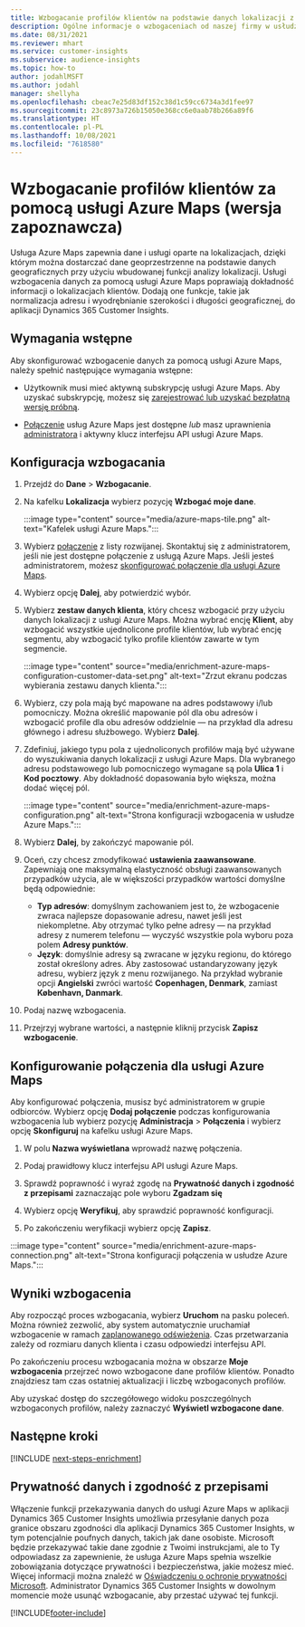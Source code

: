 ```yaml
---
title: Wzbogacanie profilów klientów na podstawie danych lokalizacji z usługi Azure Maps
description: Ogólne informacje o wzbogaceniach od naszej firmy w usłudze Azure Maps.
ms.date: 08/31/2021
ms.reviewer: mhart
ms.service: customer-insights
ms.subservice: audience-insights
ms.topic: how-to
author: jodahlMSFT
ms.author: jodahl
manager: shellyha
ms.openlocfilehash: cbeac7e25d83df152c38d1c59cc6734a3d1fee97
ms.sourcegitcommit: 23c8973a726b15050e368cc6e0aab78b266a89f6
ms.translationtype: HT
ms.contentlocale: pl-PL
ms.lasthandoff: 10/08/2021
ms.locfileid: "7618580"
---
```

# <a name="enrichment-of-customer-profiles-with-azure-maps-preview"></a>Wzbogacanie profilów klientów za pomocą usługi Azure Maps (wersja zapoznawcza)

Usługa Azure Maps zapewnia dane i usługi oparte na lokalizacjach, dzięki którym można dostarczać dane geoprzestrzenne na podstawie danych geograficznych przy użyciu wbudowanej funkcji analizy lokalizacji. Usługi wzbogacenia danych za pomocą usługi Azure Maps poprawiają dokładność informacji o lokalizacjach klientów. Dodają one funkcje, takie jak normalizacja adresu i wyodrębnianie szerokości i długości geograficznej, do aplikacji Dynamics 365 Customer Insights.

## <a name="prerequisites"></a>Wymagania wstępne

Aby skonfigurować wzbogacenie danych za pomocą usługi Azure Maps, należy spełnić następujące wymagania wstępne:

- Użytkownik musi mieć aktywną subskrypcję usługi Azure Maps. Aby uzyskać subskrypcję, możesz się [zarejestrować lub uzyskać bezpłatną wersję próbną](https://azure.microsoft.com/services/azure-maps/).

- [Połączenie](connections.md) usług Azure Maps jest dostępne *lub* masz uprawnienia [administratora](permissions.md#administrator) i aktywny klucz interfejsu API usługi Azure Maps.

## <a name="configure-the-enrichment"></a>Konfiguracja wzbogacania

1. Przejdź do **Dane** > **Wzbogacanie**. 

1. Na kafelku **Lokalizacja** wybierz pozycję **Wzbogać moje dane**.

   :::image type="content" source="media/azure-maps-tile.png" alt-text="Kafelek usługi Azure Maps.":::

1. Wybierz [połączenie](connections.md) z listy rozwijanej. Skontaktuj się z administratorem, jeśli nie jest dostępne połączenie z usługą Azure Maps. Jeśli jesteś administratorem, możesz [skonfigurować połączenie dla usługi Azure Maps](#configure-the-connection-for-azure-maps). 

1. Wybierz opcję **Dalej**, aby potwierdzić wybór.

1. Wybierz **zestaw danych klienta**, który chcesz wzbogacić przy użyciu danych lokalizacji z usługi Azure Maps. Można wybrać encję **Klient**, aby wzbogacić wszystkie ujednolicone profile klientów, lub wybrać encję segmentu, aby wzbogacić tylko profile klientów zawarte w tym segmencie.

    :::image type="content" source="media/enrichment-azure-maps-configuration-customer-data-set.png" alt-text="Zrzut ekranu podczas wybierania zestawu danych klienta.":::

1. Wybierz, czy pola mają być mapowane na adres podstawowy i/lub pomocniczy. Można określić mapowanie pól dla obu adresów i wzbogacić profile dla obu adresów oddzielnie &mdash; na przykład dla adresu głównego i adresu służbowego. Wybierz **Dalej**.

1. Zdefiniuj, jakiego typu pola z ujednoliconych profilów mają być używane do wyszukiwania danych lokalizacji z usługi Azure Maps. Dla wybranego adresu podstawowego lub pomocniczego wymagane są pola **Ulica 1** i **Kod pocztowy**. Aby dokładność dopasowania było większa, można dodać więcej pól.

   :::image type="content" source="media/enrichment-azure-maps-configuration.png" alt-text="Strona konfiguracji wzbogacenia w usłudze Azure Maps.":::

1. Wybierz **Dalej**, by zakończyć mapowanie pól.

1. Oceń, czy chcesz zmodyfikować **ustawienia zaawansowane**. Zapewniają one maksymalną elastyczność obsługi zaawansowanych przypadków użycia, ale w większości przypadków wartości domyślne będą odpowiednie:
   - **Typ adresów**: domyślnym zachowaniem jest to, że wzbogacenie zwraca najlepsze dopasowanie adresu, nawet jeśli jest niekompletne. Aby otrzymać tylko pełne adresy &mdash; na przykład adresy z numerem telefonu &mdash; wyczyść wszystkie pola wyboru poza polem **Adresy punktów**. 
   - **Język**: domyślnie adresy są zwracane w języku regionu, do którego został określony adres. Aby zastosować ustandaryzowany język adresu, wybierz język z menu rozwijanego. Na przykład wybranie opcji **Angielski** zwróci wartość **Copenhagen, Denmark**, zamiast **København, Danmark**.

1. Podaj nazwę wzbogacenia.

1. Przejrzyj wybrane wartości, a następnie kliknij przycisk **Zapisz wzbogacenie**.

## <a name="configure-the-connection-for-azure-maps"></a>Konfigurowanie połączenia dla usługi Azure Maps

Aby konfigurować połączenia, musisz być administratorem w grupie odbiorców. Wybierz opcję **Dodaj połączenie** podczas konfigurowania wzbogacenia lub wybierz pozycję **Administracja** > **Połączenia** i wybierz opcję **Skonfiguruj** na kafelku usługi Azure Maps.

1. W polu **Nazwa wyświetlana** wprowadź nazwę połączenia.

1. Podaj prawidłowy klucz interfejsu API usługi Azure Maps.

1. Sprawdź poprawność i wyraź zgodę na **Prywatność danych i zgodność z przepisami** zaznaczając pole wyboru **Zgadzam się**

1. Wybierz opcję **Weryfikuj**, aby sprawdzić poprawność konfiguracji.

1. Po zakończeniu weryfikacji wybierz opcję **Zapisz**.

:::image type="content" source="media/enrichment-azure-maps-connection.png" alt-text="Strona konfiguracji połączenia w usłudze Azure Maps.":::

## <a name="enrichment-results"></a>Wyniki wzbogacenia

Aby rozpocząć proces wzbogacania, wybierz **Uruchom** na pasku poleceń. Można również zezwolić, aby system automatycznie uruchamiał wzbogacenie w ramach [zaplanowanego odświeżenia](system.md#schedule-tab). Czas przetwarzania zależy od rozmiaru danych klienta i czasu odpowiedzi interfejsu API.

Po zakończeniu procesu wzbogacania można w obszarze **Moje wzbogacenia** przejrzeć nowo wzbogacone dane profilów klientów. Ponadto znajdziesz tam czas ostatniej aktualizacji i liczbę wzbogaconych profilów.

Aby uzyskać dostęp do szczegółowego widoku poszczególnych wzbogaconych profilów, należy zaznaczyć **Wyświetl wzbogacone dane**.

## <a name="next-steps"></a>Następne kroki

[!INCLUDE [next-steps-enrichment](../includes/next-steps-enrichment.md)]

## <a name="data-privacy-and-compliance"></a>Prywatność danych i zgodność z przepisami

Włączenie funkcji przekazywania danych do usługi Azure Maps w aplikacji Dynamics 365 Customer Insights umożliwia przesyłanie danych poza granice obszaru zgodności dla aplikacji Dynamics 365 Customer Insights, w tym potencjalnie poufnych danych, takich jak dane osobiste. Microsoft będzie przekazywać takie dane zgodnie z Twoimi instrukcjami, ale to Ty odpowiadasz za zapewnienie, że usługa Azure Maps spełnia wszelkie zobowiązania dotyczące prywatności i bezpieczeństwa, jakie możesz mieć. Więcej informacji można znaleźć w [Oświadczeniu o ochronie prywatności Microsoft](https://go.microsoft.com/fwlink/?linkid=396732).
Administrator Dynamics 365 Customer Insights w dowolnym momencie może usunąć wzbogacanie, aby przestać używać tej funkcji.

[!INCLUDE[footer-include](../includes/footer-banner.md)]
